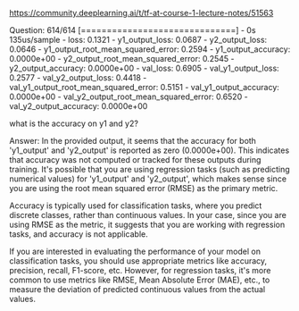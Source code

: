 https://community.deeplearning.ai/t/tf-at-course-1-lecture-notes/51563

Question:
614/614 [==============================] - 0s 135us/sample - loss: 0.1321 - y1_output_loss: 0.0687 - y2_output_loss: 0.0646 - y1_output_root_mean_squared_error: 0.2594 - y1_output_accuracy: 0.0000e+00 - y2_output_root_mean_squared_error: 0.2545 - y2_output_accuracy: 0.0000e+00 - val_loss: 0.6905 - val_y1_output_loss: 0.2577 - val_y2_output_loss: 0.4418 - val_y1_output_root_mean_squared_error: 0.5151 - val_y1_output_accuracy: 0.0000e+00 - val_y2_output_root_mean_squared_error: 0.6520 - val_y2_output_accuracy: 0.0000e+00

what is the accuracy on y1 and y2?

Answer:
In the provided output, it seems that the accuracy for both 'y1_output' and 'y2_output' is reported as zero (0.0000e+00). This indicates that accuracy was not computed or tracked for these outputs during training. It's possible that you are using regression tasks (such as predicting numerical values) for 'y1_output' and 'y2_output', which makes sense since you are using the root mean squared error (RMSE) as the primary metric.

Accuracy is typically used for classification tasks, where you predict discrete classes, rather than continuous values. In your case, since you are using RMSE as the metric, it suggests that you are working with regression tasks, and accuracy is not applicable.

If you are interested in evaluating the performance of your model on classification tasks, you should use appropriate metrics like accuracy, precision, recall, F1-score, etc. However, for regression tasks, it's more common to use metrics like RMSE, Mean Absolute Error (MAE), etc., to measure the deviation of predicted continuous values from the actual values.